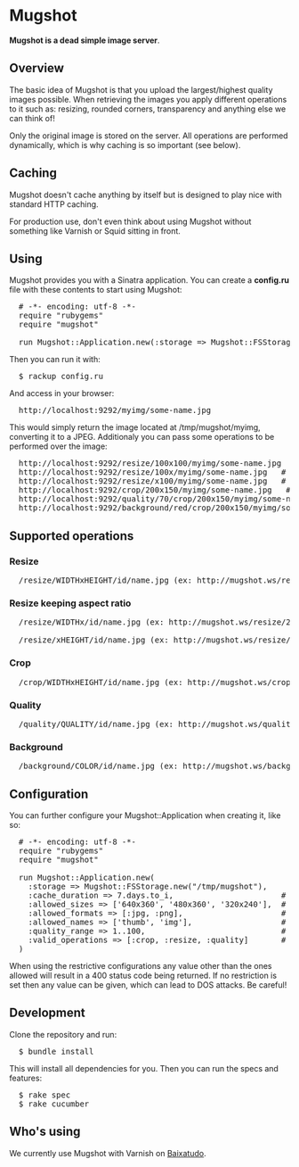 Mugshot
=======

**Mugshot is a dead simple image server**.


Overview
--------

The basic idea of Mugshot is that you upload the largest/highest quality images possible. When retrieving the images you apply different operations to it such as: resizing, rounded corners, transparency and anything else we can think of!

Only the original image is stored on the server. All operations are performed dynamically, which is why caching is so important (see below).


Caching
-------

Mugshot doesn't cache anything by itself but is designed to play nice with standard HTTP caching.

For production use, don't even think about using Mugshot without something like Varnish or Squid sitting in front.


Using
-----

Mugshot provides you with a Sinatra application. You can create a **config.ru** file with these contents to start using Mugshot:

<pre>
  # -*- encoding: utf-8 -*-
  require "rubygems"
  require "mugshot"

  run Mugshot::Application.new(:storage => Mugshot::FSStorage.new("/tmp/mugshot"))
</pre>

Then you can run it with:

<pre>
  $ rackup config.ru
</pre>

And access in your browser:

<pre>
  http://localhost:9292/myimg/some-name.jpg
</pre>

This would simply return the image located at /tmp/mugshot/myimg, converting it to a JPEG. Additionaly you can pass some operations to be performed over the image:

<pre>
  http://localhost:9292/resize/100x100/myimg/some-name.jpg   # resizing to 100x100 pixels
  http://localhost:9292/resize/100x/myimg/some-name.jpg   # resizing to 100 pixels in width maintaining aspect ratio
  http://localhost:9292/resize/x100/myimg/some-name.jpg   # resizing to 100 pixels in height maintaining aspect ratio
  http://localhost:9292/crop/200x150/myimg/some-name.jpg   # resize and crop image to 200x150
  http://localhost:9292/quality/70/crop/200x150/myimg/some-name.jpg   # convert it to JPEG with quality of 70% and resize and crop image to 200x150
  http://localhost:9292/background/red/crop/200x150/myimg/some-name.jpg   # convert it to JPEG with red background and resize and crop image to 200x150
</pre>

Supported operations
--------------------

### Resize

<pre>
  /resize/WIDTHxHEIGHT/id/name.jpg (ex: http://mugshot.ws/resize/200x100/myid/thumb.jpg)
</pre>

### Resize keeping aspect ratio

<pre>
  /resize/WIDTHx/id/name.jpg (ex: http://mugshot.ws/resize/200x/myid/thumb.jpg)

  /resize/xHEIGHT/id/name.jpg (ex: http://mugshot.ws/resize/x100/myid/thumb.jpg)
</pre>

### Crop

<pre>
  /crop/WIDTHxHEIGHT/id/name.jpg (ex: http://mugshot.ws/crop/200x100/myid/thumb.jpg)
</pre>

### Quality

<pre>
  /quality/QUALITY/id/name.jpg (ex: http://mugshot.ws/quality/70/myid/thumb.jpg)
</pre>

### Background

<pre>
  /background/COLOR/id/name.jpg (ex: http://mugshot.ws/background/red/myid/thumb.jpg)
</pre>


Configuration
-------------

You can further configure your Mugshot::Application when creating it, like so:

<pre>
  # -*- encoding: utf-8 -*-
  require "rubygems"
  require "mugshot"

  run Mugshot::Application.new(
    :storage => Mugshot::FSStorage.new("/tmp/mugshot"),
    :cache_duration => 7.days.to_i,                       # duration set in cache header (in seconds)
    :allowed_sizes => ['640x360', '480x360', '320x240'],  # an array with valid sizes for resize and crop operations
    :allowed_formats => [:jpg, :png],                     # an array with the allowed formats
    :allowed_names => ['thumb', 'img'],                   # an array with the allowed names in the URL
    :quality_range => 1..100,                             # the range of allowed values for quality operations
    :valid_operations => [:crop, :resize, :quality]       # an array with the valid operations
  )
</pre>

When using the restrictive configurations any value other than the ones allowed will result in a 400 status code being returned. If no restriction is set then any value can be given, which can lead to DOS attacks. Be careful!

Development
-----------

Clone the repository and run:

<pre>
  $ bundle install
</pre>

This will install all dependencies for you. Then you can run the specs and features:

<pre>
  $ rake spec
  $ rake cucumber
</pre>


Who's using
-----------

We currently use Mugshot with Varnish on [Baixatudo](http://www.baixatudo.com.br).
